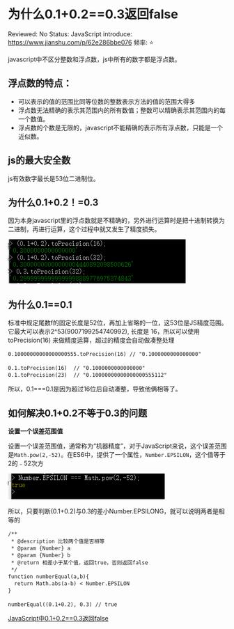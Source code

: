 # 为什么0.1+0.2==0.3返回false

Reviewed: No
Status: JavaScript
introduce: https://www.jianshu.com/p/62e286bbe076
频率: ⭐

javascript中不区分整数和浮点数，js中所有的数字都是浮点数。

## 浮点数的特点：

- 可以表示的值的范围比同等位数的整数表示方法的值的范围大得多
- 浮点数无法精确的表示其范围内的所有数值；整数可以精确表示其范围内的每一个数值。
- 浮点数的个数是无限的，javascript不能精确的表示所有浮点数，只能是一个近似数。

## js的最大安全数

js有效数字最长是53位二进制位。

## 为什么0.1+0.2！=0.3

因为本身javascript里的浮点数就是不精确的，另外进行运算时是把十进制转换为二进制，再进行运算，这个过程中就又发生了精度损失。

![](Untitled-c7e6c3c0-8f8b-4906-b7d0-7f1a62268761.png)

## 为什么0.1==0.1

标准中规定尾数f的固定长度是52位，再加上省略的一位，这53位是JS精度范围。它最大可以表示2^53(9007199254740992), 长度是 16，所以可以使用 toPrecision(16) 来做精度运算，超过的精度会自动做凑整处理

    0.10000000000000000555.toPrecision(16) // "0.1000000000000000"
    
    0.1.toPrecision(16)  // "0.1000000000000000"
    0.1.toPrecision(23)  // "0.10000000000000000555112"

所以，0.1===0.1是因为超过16位后自动凑整，导致他俩相等了。

## **如何解决0.1+0.2不等于0.3的问题**

**设置一个误差范围值**

设置一个误差范围值，通常称为“机器精度”，对于JavaScript来说，这个误差范围是`Math.pow(2,-52)`。在ES6中，提供了一个属性，`Number.EPSILON`，这个值等于2的﹣52次方

![](Untitled-15b0cd7d-8ef2-4e31-a1af-64cd90ea56d4.png)

所以，只要判断(0.1+0.2)与0.3的差小Number.EPSILONG，就可以说明两者是相等的

    /**
     * @description 比较两个值是否相等
     * @param {Number} a 
     * @param {Number} b 
     * @return 相差小于某个值，返回true，否则返回false
     */
    function numberEqual(a,b){
      return Math.abs(a-b) < Number.EPSILON
    }
    
    numberEqual((0.1+0.2), 0.3) // true

[JavaScript中0.1+0.2==0.3返回false](https://www.jianshu.com/p/62e286bbe076)